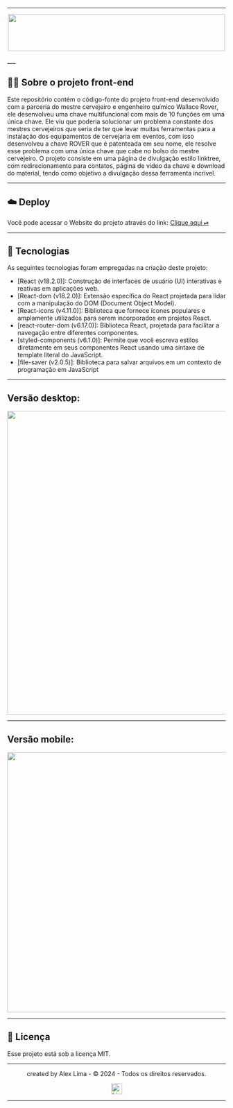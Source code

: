 ___
<p align="center">
  <a href="https://keyrover.netlify.app/"> <img width="500" height="85" src="https://uploaddeimagens.com.br/images/004/729/084/original/keyRover.png"> <a/>
</p>
___

## 👨‍💻 Sobre o projeto front-end

Este repositório contém o código-fonte do projeto front-end desenvolvido com a parceria do mestre cervejeiro e engenheiro químico Wallace Rover, ele desenvolveu uma chave multifuncional com mais de 10 funções em uma única chave. Ele viu que poderia solucionar um problema constante dos mestres cervejeiros que seria de ter que levar muitas ferramentas para a instalação dos equipamentos de cervejaria em eventos, com isso desenvolveu a chave ROVER que é patenteada em seu nome, ele resolve esse problema com uma única chave que cabe no bolso do mestre cervejeiro. 
O projeto consiste em uma página de divulgação estilo linktree, com redirecionamento para contatos, página de vídeo da chave e download do material, tendo como objetivo a divulgação dessa ferramenta incrível.
___

## ☁️ Deploy

<p>Você pode acessar o Website do projeto através do link: 
<a href= "https://keyrover.netlify.app/" target="_blank"> Clique aqui ⏯ </a>
</p>

___

## 📄 Tecnologias

As seguintes tecnologias foram empregadas na criação deste projeto:

- [React (v18.2.0)]: Construção de interfaces de usuário (UI) interativas e reativas em aplicações web. 
- [React-dom (v18.2.0)]: Extensão específica do React projetada para lidar com a manipulação do DOM (Document Object Model).
- [React-icons (v4.11.0)]: Biblioteca que fornece ícones populares e amplamente utilizados para serem incorporados em projetos React.
- [react-router-dom (v6.17.0)]: Biblioteca React, projetada para facilitar a navegação entre diferentes componentes.
- [styled-components (v6.1.0)]: Permite que você escreva estilos diretamente em seus componentes React usando uma sintaxe de template literal do JavaScript.
- [file-saver (v2.0.5)]: Biblioteca para salvar arquivos em um contexto de programação em JavaScript

___

Versão desktop:
---
<p align="center">
  <a href="https://keyrover.netlify.app/"> <img width="700" src="https://uploaddeimagens.com.br/images/004/729/099/original/desktop.jpg"> <a/>
</p>

___

Versão mobile:
---
<p align="center">
  <a href="https://keyrover.netlify.app/"> <img height="600" src="https://uploaddeimagens.com.br/images/004/729/100/original/mobile.jpg"> <a/>
</p>
    
___

## 🪪 Licença

Esse projeto está sob a licença MIT.

---

<p align="center"> created by Alex Lima  - © 2024 - Todos os direitos reservados.<p align="center">
 <a href="https://www.linkedin.com/in/a1exlima/" target="_blank"><img src="https://static.licdn.com/sc/h/5bukxbhy9xsil5mb7c2wulfbx" height="25" width="25" alt="Linked" />
</p></p>

___